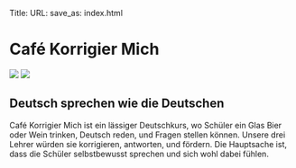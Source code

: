 Title:
URL:
save_as: index.html

<div class="fontsize_xl center_text">
  <h1>Café Korrigier Mich</h1>
  <img src="/images/cafe_left.png" />
  <img src="/images/cafe_right.png" />
  <h2>Deutsch sprechen wie die Deutschen</h2>
  Café Korrigier Mich ist ein lässiger Deutschkurs, wo Schüler ein Glas Bier 
  oder Wein trinken, Deutsch reden, und Fragen stellen können. Unsere drei 
  Lehrer würden sie korrigieren, antworten, und fördern. Die Hauptsache ist, 
  dass die Schüler selbstbewusst sprechen und sich wohl dabei fühlen.
</div>

